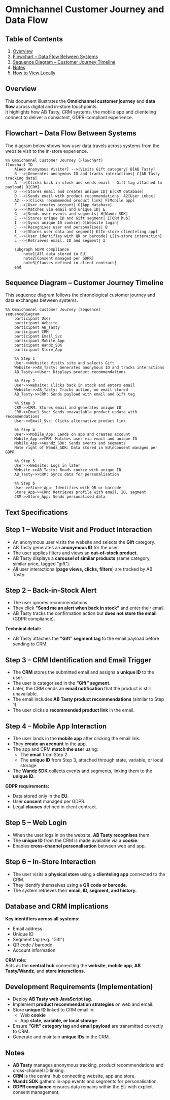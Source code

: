 # Omnichannel Customer Journey and Data Flow


## Table of Contents
1. [Overview](#overview)
2. [Flowchart – Data Flow Between Systems](#flowchart--data-flow-between-systems)
3. [Sequence Diagram – Customer Journey Timeline](#sequence-diagram--customer-journey-timeline)
4. [Notes](#notes)
5. [How to View Locally](#how-to-view-locally)


## Overview

This document illustrates the **Omnichannel customer journey** and **data flow** across digital and in-store touchpoints.  
It highlights how AB Tasty, CRM systems, the mobile app and clienteling connect to deliver a consistent, GDPR-compliant experience.


## Flowchart – Data Flow Between Systems

The diagram below shows how user data travels across systems from the website visit to the in-store experience.

```mermaid
%% Omnichannel Customer Journey (Flowchart)
flowchart TD
    A[Web Anonymous Visitor] -->|Visits Gift category| B[AB Tasty]
    B -->|Generates anonymous ID and tracks interactions| C[AB Tasty tracking data]
    A -->|Clicks back in stock and sends email - Gift tag attached to payload| D[CRM]
    D -->|Stores email and creates unique ID| E[CRM database]
    D -->|Sends email with product recommendations| A2[User inbox]
    A2 -->|Clicks recommended product link| F[Mobile app]
    F -->|User creates account| G[App database]
    G -->|Matches via email and unique ID| E
    G -->|Sends user events and segments| H[Wandz SDK]
    E -->|Stores unique ID and Gift segment| I[CRM hub]
    I -->|Syncs unique ID cookie| J[Website login]
    J -->|Recognises user and personalises| B
    I -->|Shares user data and segment| K[In-store clienteling app]
    K -->|User identifies with QR or barcode| L[In-store interaction]
    L -->|Retrieves email, ID and segment| I

    subgraph GDPR compliance
        note1[All data stored in EU]
        note2[Consent managed per GDPR]
        note3[Clauses defined in client contract]
    end
```


## Sequence Diagram – Customer Journey Timeline

This sequence diagram follows the chronological customer journey and data exchanges between systems.

```mermaid
%% Omnichannel Customer Journey (Sequence)
sequenceDiagram
    participant User
    participant Website
    participant AB_Tasty
    participant CRM
    participant Email_Svc
    participant Mobile_App
    participant Wandz_SDK
    participant Store_App

    %% Step 1
    User->>Website: Visits site and selects Gift
    Website->>AB_Tasty: Generates anonymous ID and tracks interactions
    AB_Tasty->>User: Displays product recommendations

    %% Step 2
    User->>Website: Clicks back in stock and enters email
    Website->>AB_Tasty: Tracks action, no email stored
    AB_Tasty->>CRM: Sends payload with email and Gift tag

    %% Step 3
    CRM->>CRM: Stores email and generates unique ID
    CRM->>Email_Svc: Sends unavailable product update with recommendations
    User->>Email_Svc: Clicks alternative product link

    %% Step 4
    User->>Mobile_App: Lands on app and creates account
    Mobile_App->>CRM: Matches user via email and unique ID
    Mobile_App->>Wandz_SDK: Sends events and segments
    Note right of Wandz_SDK: Data stored in EU\nConsent managed per GDPR

    %% Step 5
    User->>Website: Logs in later
    Website->>AB_Tasty: Reads cookie with unique ID
    AB_Tasty->>CRM: Syncs data for personalisation

    %% Step 6
    User->>Store_App: Identifies with QR or barcode
    Store_App->>CRM: Retrieves profile with email, ID, segment
    CRM->>Store_App: Sends personalised data
```

## Text Specifications

## Step 1 – Website Visit and Product Interaction
- An anonymous user visits the website and selects the **Gift** category.  
- AB Tasty generates an **anonymous ID** for the user.  
- The user applies filters and views an **out-of-stock product**.  
- AB Tasty displays a **carousel of similar products** (same category, similar price, tagged “gift”).  
- All user interactions (**page views, clicks, filters**) are tracked by AB Tasty.


## Step 2 – Back-in-Stock Alert
- The user ignores recommendations.  
- They click **“Send me an alert when back in stock”** and enter their email.  
- AB Tasty tracks the confirmation action but **does not store the email** (GDPR compliance).  

**Technical detail:**  
- AB Tasty attaches the **“Gift” segment tag** to the email payload before sending to CRM.


## Step 3 – CRM Identification and Email Trigger
- The **CRM** stores the submitted email and assigns a **unique ID** to the user.  
- The user is categorised in the **“Gift” segment**.  
- Later, the CRM sends an **email notification** that the product is still unavailable.  
- The email includes **AB Tasty product recommendations** (similar to Step 1).  
- The user clicks a **recommended product link** in the email.


## Step 4 – Mobile App Interaction
- The user lands in the **mobile app** after clicking the email link.  
- They **create an account** in the app.  
- The app and CRM **match the user** using:  
  - The **email** from Step 2.  
  - The **unique ID** from Step 3, attached through state, variable, or local storage.  
- The **Wandz SDK** collects events and segments, linking them to the **unique ID**.  

**GDPR requirements:**  
- Data stored only in the **EU**.  
- User **consent** managed per GDPR.  
- Legal **clauses** defined in client contract.



## Step 5 – Web Login
- When the user logs in on the website, **AB Tasty recognises** them.  
- The **unique ID** from the CRM is made available via a **cookie**.  
- Enables **cross-channel personalisation** between web and app.



## Step 6 – In-Store Interaction
- The user visits a **physical store** using a **clienteling app** connected to the CRM.  
- They identify themselves using a **QR code or barcode**.  
- The system retrieves their **email, ID, segment, and history**.



## Database and CRM Implications
**Key identifiers across all systems:**
- Email address  
- Unique ID  
- Segment tag (e.g. “Gift”)  
- QR code / barcode  
- Account information  

**CRM role:**  
Acts as the **central hub** connecting the **website**, **mobile app**, **AB Tasty/Wandz**, and **store interactions**.



## Development Requirements (Implementation)
- Deploy **AB Tasty web JavaScript tag**.  
- Implement **product recommendation strategies** on web and email.  
- Store **unique ID** linked to CRM email in:  
  - Web **cookie**  
  - App **state, variable, or local storage**  
- Ensure **“Gift” category tag** and **email payload** are transmitted correctly to CRM.  
- Generate and maintain **unique IDs** in the CRM.



## Notes
- **AB Tasty** manages anonymous tracking, product recommendations and cross-channel ID linking.  
- **CRM** is the central hub connecting website, app and store.  
- **Wandz SDK** gathers in-app events and segments for personalisation.  
- **GDPR compliance** ensures data remains within the EU with explicit consent management.
